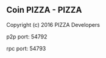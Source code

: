 Coin PIZZA - PIZZA
------------------
Copyright (c) 2016 PIZZA Developers

p2p port: 54792

rpc port: 54793